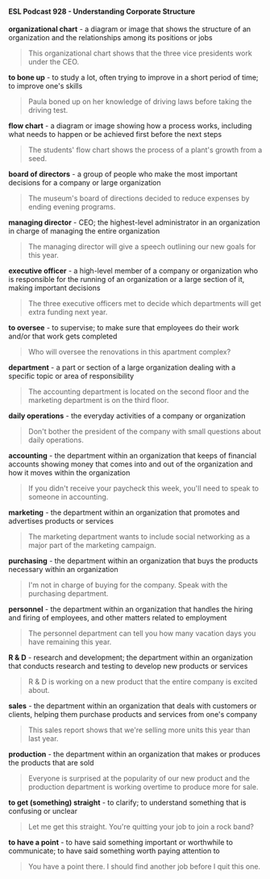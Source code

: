 #### ESL Podcast 928 - Understanding Corporate Structure

**organizational chart** - a diagram or image that shows the structure of an
organization and the relationships among its positions or jobs

> This organizational chart shows that the three vice presidents work under the
CEO.

**to bone up** - to study a lot, often trying to improve in a short period of time; to
improve one's skills

> Paula boned up on her knowledge of driving laws before taking the driving test.

**flow chart** - a diagram or image showing how a process works, including what
needs to happen or be achieved first before the next steps

> The students' flow chart shows the process of a plant's growth from a seed.

**board of directors** - a group of people who make the most important decisions
for a company or large organization

> The museum's board of directions decided to reduce expenses by ending
evening programs.

**managing director** - CEO; the highest-level administrator in an organization in
charge of managing the entire organization

> The managing director will give a speech outlining our new goals for this year.

**executive officer** - a high-level member of a company or organization who is
responsible for the running of an organization or a large section of it, making
important decisions

> The three executive officers met to decide which departments will get extra
funding next year.

**to oversee** - to supervise; to make sure that employees do their work and/or that
work gets completed

> Who will oversee the renovations in this apartment complex?

**department** - a part or section of a large organization dealing with a specific
topic or area of responsibility

> The accounting department is located on the second floor and the marketing
department is on the third floor.

**daily operations** - the everyday activities of a company or organization

> Don't bother the president of the company with small questions about daily
operations.

**accounting** - the department within an organization that keeps of financial
accounts showing money that comes into and out of the organization and how it
moves within the organization

> If you didn't receive your paycheck this week, you'll need to speak to someone
in accounting.

**marketing** - the department within an organization that promotes and advertises
products or services

> The marketing department wants to include social networking as a major part of
the marketing campaign.

**purchasing** - the department within an organization that buys the products
necessary within an organization

> I'm not in charge of buying for the company. Speak with the purchasing
department.

**personnel** - the department within an organization that handles the hiring and
firing of employees, and other matters related to employment

> The personnel department can tell you how many vacation days you have
remaining this year.

**R & D** - research and development; the department within an organization that
conducts research and testing to develop new products or services

> R & D is working on a new product that the entire company is excited about.

**sales** - the department within an organization that deals with customers or
clients, helping them purchase products and services from one's company

> This sales report shows that we're selling more units this year than last year.

**production** - the department within an organization that makes or produces the
products that are sold

> Everyone is surprised at the popularity of our new product and the production
department is working overtime to produce more for sale.

**to get (something) straight** - to clarify; to understand something that is
confusing or unclear

> Let me get this straight. You're quitting your job to join a rock band?

**to have a point** - to have said something important or worthwhile to
communicate; to have said something worth paying attention to

> You have a point there. I should find another job before I quit this one.

